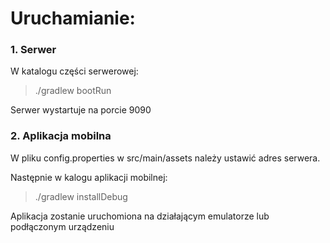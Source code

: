 # Uruchamianie:

### 1. Serwer

W katalogu części serwerowej:
> ./gradlew bootRun <br>

Serwer wystartuje na porcie 9090

### 2. Aplikacja mobilna

W pliku config.properties w src/main/assets należy ustawić adres serwera.

Następnie w kalogu aplikacji mobilnej:
> ./gradlew installDebug

Aplikacja zostanie uruchomiona na działającym emulatorze lub podłączonym urządzeniu
